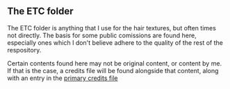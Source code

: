 ## The ETC folder
The ETC folder is anything that I use for the hair textures, but often times not directly. The basis for some public comissions are found here, especially ones which I don't believe adhere to the quality of the rest of the respository. 

Certain contents found here may not be original content, or content by me. If that is the case, a credits file will be found alongside that content, along with an entry in the [primary credits file](../CREDITS.md)

